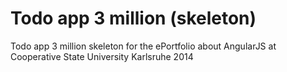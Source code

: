 Todo app 3 million (skeleton)
============

Todo app 3 million skeleton for the ePortfolio about AngularJS at Cooperative State University Karlsruhe 2014
